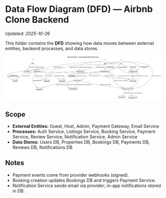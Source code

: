 # Data Flow Diagram (DFD) — Airbnb Clone Backend
_Updated: 2025-10-26_

This folder contains the **DFD** showing how data moves between external entities, backend processes, and data stores.

![data-flow.png](./data-flow.png)

## Scope
- **External Entities:** Guest, Host, Admin, Payment Gateway, Email Service
- **Processes:** Auth Service, Listings Service, Booking Service, Payment Service, Review Service, Notification Service, Admin Service
- **Data Stores:** Users DB, Properties DB, Bookings DB, Payments DB, Reviews DB, Notifications DB

## Notes
- Payment events come from provider webhooks (signed).
- Booking creation updates Bookings DB and triggers Payment Service.
- Notification Service sends email via provider; in-app notifications stored in DB.
